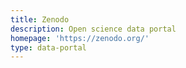 ```yaml
---
title: Zenodo
description: Open science data portal
homepage: 'https://zenodo.org/'
type: data-portal
---
```

